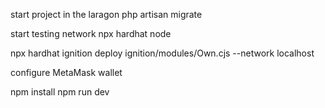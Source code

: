 

start project in the laragon
php artisan migrate


start testing network
npx hardhat node

npx hardhat ignition deploy ignition/modules/Own.cjs --network localhost

configure MetaMask wallet

npm install
npm run dev

